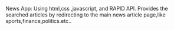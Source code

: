 News App: Using html,css ,javascript, and RAPID API.
Provides the searched articles by redirecting to the main news article page,like sports,finance,politics.etc..
